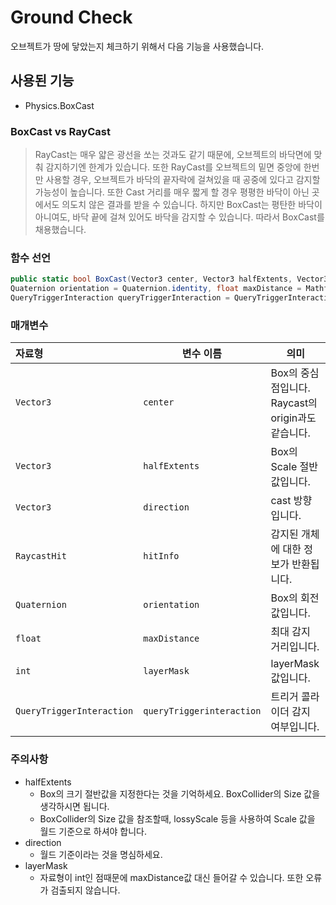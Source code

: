 # Ground Check

오브젝트가 땅에 닿았는지 체크하기 위해서 다음 기능을 사용했습니다.

## 사용된 기능
- Physics.BoxCast


### BoxCast vs RayCast

> RayCast는 매우 얇은 광선을 쏘는 것과도 같기 때문에, 
> 오브젝트의 바닥면에 맞춰 감지하기엔 한계가 있습니다.
> 또한 RayCast를 오브젝트의 밑면 중앙에 한번만 사용할 경우,
> 오브젝트가 바닥의 끝자락에 걸쳐있을 때 공중에 있다고 감지할 가능성이 높습니다.
> 또한 Cast 거리를 매우 짧게 할 경우 평평한 바닥이 아닌 곳에서도 의도치 않은 결과를 받을 수 있습니다.
> 하지만 BoxCast는 평탄한 바닥이 아니여도, 바닥 끝에 걸쳐 있어도 바닥을 감지할 수 있습니다.
> 따라서 BoxCast를 채용했습니다.




### 함수 선언
```cs
public static bool BoxCast(Vector3 center, Vector3 halfExtents, Vector3 direction, out RaycastHit hitInfo, 
Quaternion orientation = Quaternion.identity, float maxDistance = Mathf.Infinity, int layerMask = DefaultRaycastLayers, 
QueryTriggerInteraction queryTriggerInteraction = QueryTriggerInteraction.UseGlobal);
```
### 매개변수

 자료형 | 변수 이름 | 의미 |
:--- |---|---
 `Vector3` |`center` | Box의 중심점입니다. Raycast의 origin과도 같습니다.
 `Vector3 ` | `halfExtents` | Box의 Scale 절반값입니다.
 `Vector3 ` |`direction` | cast 방향입니다.  
 `RaycastHit` | `hitInfo`| 감지된 개체에 대한 정보가 반환됩니다.
 `Quaternion` |`orientation` | Box의 회전값입니다.
 `float`| `maxDistance` | 최대 감지 거리입니다.
 `int`|`layerMask` | layerMask 값입니다.
 `QueryTriggerInteraction`|`queryTriggerinteraction` | 트리거 콜라이더 감지 여부입니다.

### 주의사항
* halfExtents 
  * Box의 크기 절반값을 지정한다는 것을 기억하세요. BoxCollider의 Size 값을 생각하시면 됩니다.
  * BoxCollider의 Size 값을 참조할때, lossyScale 등을 사용하여 Scale 값을 월드 기준으로 하셔야 합니다.
* direction 
  * 월드 기준이라는 것을 명심하세요.
* layerMask
  * 자료형이 int인 점때문에 maxDistance값 대신 들어갈 수 있습니다. 또한 오류가 검출되지 않습니다.


